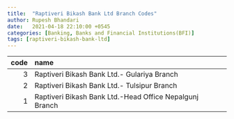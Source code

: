 ```yaml
---
title:  "Raptiveri Bikash Bank Ltd Branch Codes"
author: Rupesh Bhandari
date:   2021-04-18 22:10:00 +0545
categories: [Banking, Banks and Financial Institutions(BFI)]
tags: [raptiveri-bikash-bank-ltd]
---
```


|   code | name                                                    |
|-------:|:--------------------------------------------------------|
|      3 | Raptiveri Bikash Bank Ltd.- Gulariya Branch             |
|      2 | Raptiveri Bikash Bank Ltd.- Tulsipur Branch             |
|      1 | Raptiveri Bikash Bank Ltd.-Head Office Nepalgunj Branch |